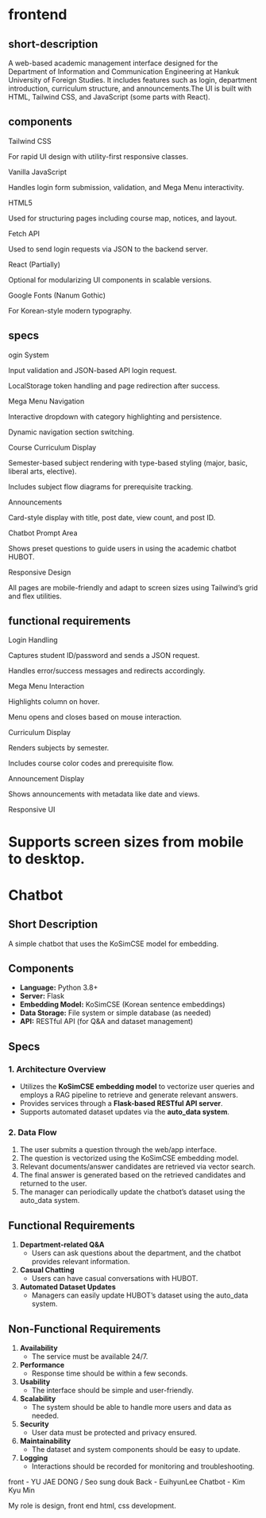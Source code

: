 
# frontend
## short-description
A web-based academic management interface designed for the Department of Information and Communication Engineering at Hankuk University of Foreign Studies. It includes features such as login, department introduction, curriculum structure, and announcements.The UI is built with HTML, Tailwind CSS, and JavaScript (some parts with React).

## components
Tailwind CSS

For rapid UI design with utility-first responsive classes.

Vanilla JavaScript

Handles login form submission, validation, and Mega Menu interactivity.

HTML5

Used for structuring pages including course map, notices, and layout.

Fetch API

Used to send login requests via JSON to the backend server.

React (Partially)

Optional for modularizing UI components in scalable versions.

Google Fonts (Nanum Gothic)

For Korean-style modern typography.

## specs
ogin System

Input validation and JSON-based API login request.

LocalStorage token handling and page redirection after success.

Mega Menu Navigation

Interactive dropdown with category highlighting and persistence.

Dynamic navigation section switching.

Course Curriculum Display

Semester-based subject rendering with type-based styling (major, basic, liberal arts, elective).

Includes subject flow diagrams for prerequisite tracking.

Announcements

Card-style display with title, post date, view count, and post ID.

Chatbot Prompt Area

Shows preset questions to guide users in using the academic chatbot HUBOT.

Responsive Design

All pages are mobile-friendly and adapt to screen sizes using Tailwind’s grid and flex utilities.

## functional requirements
Login Handling

Captures student ID/password and sends a JSON request.

Handles error/success messages and redirects accordingly.

Mega Menu Interaction

Highlights column on hover.

Menu opens and closes based on mouse interaction.

Curriculum Display

Renders subjects by semester.

Includes course color codes and prerequisite flow.

Announcement Display

Shows announcements with metadata like date and views.

Responsive UI

Supports screen sizes from mobile to desktop.
=======

# Chatbot  
## Short Description  
A simple chatbot that uses the KoSimCSE model for embedding.

## Components  
- **Language:** Python 3.8+  
- **Server:** Flask  
- **Embedding Model:** KoSimCSE (Korean sentence embeddings)  
- **Data Storage:** File system or simple database (as needed)  
- **API:** RESTful API (for Q&A and dataset management)  

## Specs

### 1. Architecture Overview
- Utilizes the **KoSimCSE embedding model** to vectorize user queries and employs a RAG pipeline to retrieve and generate relevant answers.
- Provides services through a **Flask-based RESTful API server**.
- Supports automated dataset updates via the **auto_data system**.

### 2. Data Flow
1. The user submits a question through the web/app interface.
2. The question is vectorized using the KoSimCSE embedding model.
3. Relevant documents/answer candidates are retrieved via vector search.
4. The final answer is generated based on the retrieved candidates and returned to the user.
5. The manager can periodically update the chatbot’s dataset using the auto_data system.

## Functional Requirements
1. **Department-related Q&A**  
   - Users can ask questions about the department, and the chatbot provides relevant information.
2. **Casual Chatting**  
   - Users can have casual conversations with HUBOT.
3. **Automated Dataset Updates**  
   - Managers can easily update HUBOT’s dataset using the auto_data system.
  
## Non-Functional Requirements
1. **Availability**  
   - The service must be available 24/7.
2. **Performance**  
   - Response time should be within a few seconds.
3. **Usability**  
   - The interface should be simple and user-friendly.
4. **Scalability**  
   - The system should be able to handle more users and data as needed.
5. **Security**  
   - User data must be protected and privacy ensured.
6. **Maintainability**  
   - The dataset and system components should be easy to update.
7. **Logging**  
   - Interactions should be recorded for monitoring and troubleshooting.



front - YU JAE DONG / Seo sung douk
Back - EuihyunLee
Chatbot - Kim Kyu Min



My role is design, front end html, css development.

